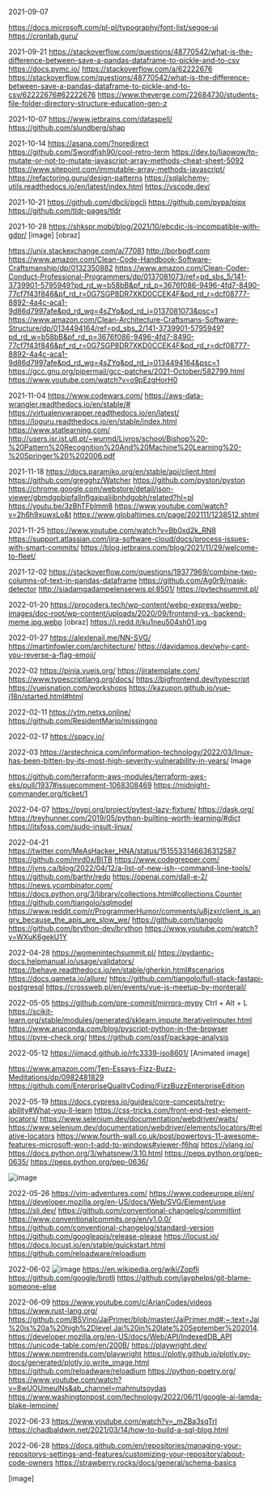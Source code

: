 2021-09-07

https://docs.microsoft.com/pl-pl/typography/font-list/segoe-ui
https://crontab.guru/

2021-09-21
https://stackoverflow.com/questions/48770542/what-is-the-difference-between-save-a-pandas-dataframe-to-pickle-and-to-csv
https://docs.pymc.io/
https://stackoverflow.com/a/62222676
https://stackoverflow.com/questions/48770542/what-is-the-difference-between-save-a-pandas-dataframe-to-pickle-and-to-csv/62222676#62222676
https://www.theverge.com/22684730/students-file-folder-directory-structure-education-gen-z

2021-10-07
https://www.jetbrains.com/dataspell/
https://github.com/slundberg/shap

2021-10-14
https://asana.com/?noredirect
https://github.com/Swordfish90/cool-retro-term
https://dev.to/liaowow/to-mutate-or-not-to-mutate-javascript-array-methods-cheat-sheet-5092
https://www.sitepoint.com/immutable-array-methods-javascript/
https://refactoring.guru/design-patterns
https://sqlalchemy-utils.readthedocs.io/en/latest/index.html
https://vscode.dev/ 

2021-10-21
https://github.com/dbcli/pgcli
https://github.com/pypa/pipx
https://github.com/tldr-pages/tldr

2021-10-28
https://shkspr.mobi/blog/2021/10/ebcdic-is-incompatible-with-gdpr/
 [image] 
  [obraz] 
  
 https://unix.stackexchange.com/a/77081
 http://borbpdf.com
 https://www.amazon.com/Clean-Code-Handbook-Software-Craftsmanship/dp/0132350882
 https://www.amazon.com/Clean-Coder-Conduct-Professional-Programmers/dp/0137081073/ref=pd_sbs_5/141-3739901-5795949?pd_rd_w=b58bB&pf_rd_p=3676f086-9496-4fd7-8490-77cf7f43f846&pf_rd_r=0G7SGP8DR7XKD0CCEK4F&pd_rd_r=dcf08777-8892-4a4c-aca1-9d86d7997afe&pd_rd_wg=4sZYq&pd_rd_i=0137081073&psc=1
 https://www.amazon.com/Clean-Architecture-Craftsmans-Software-Structure/dp/0134494164/ref=pd_sbs_2/141-3739901-5795949?pd_rd_w=b58bB&pf_rd_p=3676f086-9496-4fd7-8490-77cf7f43f846&pf_rd_r=0G7SGP8DR7XKD0CCEK4F&pd_rd_r=dcf08777-8892-4a4c-aca1-9d86d7997afe&pd_rd_wg=4sZYq&pd_rd_i=0134494164&psc=1
 https://gcc.gnu.org/pipermail/gcc-patches/2021-October/582799.html
 https://www.youtube.com/watch?v=o9pEzgHorH0
 
 2021-11-04
 https://www.codewars.com/
 https://aws-data-wrangler.readthedocs.io/en/stable/#
 https://virtualenvwrapper.readthedocs.io/en/latest/
 https://loguru.readthedocs.io/en/stable/index.html
 https://www.statlearning.com/
 http://users.isr.ist.utl.pt/~wurmd/Livros/school/Bishop%20-%20Pattern%20Recognition%20And%20Machine%20Learning%20-%20Springer%20%202006.pdf
 
 
 2021-11-18
 https://docs.paramiko.org/en/stable/api/client.html
 https://github.com/gregghz/Watcher
 https://github.com/pyston/pyston
 https://chrome.google.com/webstore/detail/json-viewer/gbmdgpbipfallnflgajpaliibnhdgobh/related?hl=pl
 https://youtu.be/3zBhTFblmm8
 https://www.youtube.com/watch?v=2h6h9xuwxLo&t
 https://www.globaltimes.cn/page/202111/1238512.shtml
 
 
 2021-11-25
 https://www.youtube.com/watch?v=Bb0xd2k_RN8
 https://support.atlassian.com/jira-software-cloud/docs/process-issues-with-smart-commits/
 https://blog.jetbrains.com/blog/2021/11/29/welcome-to-fleet/
 
 
 2021-12-02
 https://stackoverflow.com/questions/19377969/combine-two-columns-of-text-in-pandas-dataframe
 https://github.com/Ag0r9/mask-detector
 http://siadamgadampelenserwis.pl:8501/
 https://pytechsummit.pl/
 
 
 2022-01-20
 https://procoders.tech/wp-content/webp-express/webp-images/doc-root/wp-content/uploads/2020/09/frontend-vs.-backend-meme.jpg.webp
 [obraz] 
 https://i.redd.it/ku1neu504sh01.jpg
 
 
 2022-01-27
 https://alexlenail.me/NN-SVG/
 https://martinfowler.com/architecture/
 https://davidamos.dev/why-cant-you-reverse-a-flag-emoji/
 
 
 2022-02
 https://pinia.vuejs.org/
 https://jiratemplate.com/
 https://www.typescriptlang.org/docs/
 https://bigfrontend.dev/typescript
 https://vuejsnation.com/workshops
 https://kazupon.github.io/vue-i18n/started.html#html
 
 
 2022-02-11
 https://vtm.netxs.online/
 https://github.com/ResidentMario/missingno
 
 
 2022-02-17
 https://spacy.io/
 
 2022-03
 https://arstechnica.com/information-technology/2022/03/linux-has-been-bitten-by-its-most-high-severity-vulnerability-in-years/
  Image 

 https://github.com/terraform-aws-modules/terraform-aws-eks/pull/1937#issuecomment-1068308469
 https://midnight-commander.org/ticket/1
 
 2022-04-07
 https://pypi.org/project/pytest-lazy-fixture/
 https://dask.org/
 https://treyhunner.com/2019/05/python-builtins-worth-learning/#dict
 https://itsfoss.com/sudo-insult-linux/
 
 2022-04-21
 https://twitter.com/MeAsHacker_HNA/status/1515533146636312587
 https://github.com/mrd0x/BITB
 https://www.codegrepper.com/
 https://jvns.ca/blog/2022/04/12/a-list-of-new-ish--command-line-tools/
 https://github.com/barthr/redo
 https://openai.com/dall-e-2/
 https://news.ycombinator.com/
 https://docs.python.org/3/library/collections.html#collections.Counter
 https://github.com/tiangolo/sqlmodel
 https://www.reddit.com/r/ProgrammerHumor/comments/u8jzxr/client_is_angry_because_the_apis_are_slow_we/
 https://github.com/tiangolo
 https://github.com/brython-dev/brython
 https://www.youtube.com/watch?v=WXuK6gekU1Y
 
 
 2022-04-28
 https://womenintechsummit.pl/
 https://pydantic-docs.helpmanual.io/usage/validators/
 https://behave.readthedocs.io/en/stable/gherkin.html#scenarios
 https://docs.qameta.io/allure/
 https://github.com/tiangolo/full-stack-fastapi-postgresql
 https://crossweb.pl/en/events/vue-js-meetup-by-monterail/
 
 
 2022-05-05
 https://github.com/pre-commit/mirrors-mypy
 Ctrl + Alt + L
 https://scikit-learn.org/stable/modules/generated/sklearn.impute.IterativeImputer.html
 https://www.anaconda.com/blog/pyscript-python-in-the-browser
 https://pyre-check.org/
 https://github.com/ossf/package-analysis
 
 
 2022-05-12
 https://ijmacd.github.io/rfc3339-iso8601/
  [Animated image] 
  
 https://www.amazon.com/Ten-Essays-Fizz-Buzz-Meditations/dp/0982481829
 https://github.com/EnterpriseQualityCoding/FizzBuzzEnterpriseEdition
 
 2022-05-19
 https://docs.cypress.io/guides/core-concepts/retry-ability#What-you-ll-learn
 https://css-tricks.com/front-end-test-element-locators/
 https://www.selenium.dev/documentation/webdriver/waits/
 https://www.selenium.dev/documentation/webdriver/elements/locators/#relative-locators
 https://www.fourth-wall.co.uk/post/powertoys-11-awesome-features-microsoft-won-t-add-to-windows#viewer-f6hqj
 https://vlang.io/
 https://docs.python.org/3/whatsnew/3.10.html
 https://peps.python.org/pep-0635/
 https://peps.python.org/pep-0636/
 
 ![image](https://user-images.githubusercontent.com/13277748/181998630-a889f31b-1961-4d1e-923e-0a1a66b0a360.jpeg)

 
2022-05-26
https://vim-adventures.com/
https://www.codeeurope.pl/en/
https://developer.mozilla.org/en-US/docs/Web/SVG/Element/use
https://sli.dev/
https://github.com/conventional-changelog/commitlint
https://www.conventionalcommits.org/en/v1.0.0/
https://github.com/conventional-changelog/standard-version
https://github.com/googleapis/release-please
https://locust.io/
https://docs.locust.io/en/stable/quickstart.html
https://github.com/reloadware/reloadium

2022-06-02
![image](https://user-images.githubusercontent.com/13277748/182000398-fde06a1e-fae6-41c5-9708-052717d308e5.jpeg)
https://en.wikipedia.org/wiki/Zopfli
https://github.com/google/brotli
https://github.com/jayphelps/git-blame-someone-else


2022-06-09 
https://www.youtube.com/c/ArjanCodes/videos
https://www.rust-lang.org/
https://github.com/BSVino/JaiPrimer/blob/master/JaiPrimer.md#:~:text=Jai%20is%20a%20high%2Dlevel,Jai%20in%20late%20September%202014.
https://developer.mozilla.org/en-US/docs/Web/API/IndexedDB_API
https://unicode-table.com/en/200B/
https://playwright.dev/
https://www.npmtrends.com/playwright
https://plotly.github.io/plotly.py-docs/generated/plotly.io.write_image.html
https://github.com/reloadware/reloadium
https://python-poetry.org/
https://www.youtube.com/watch?v=8wUOUmeulNs&ab_channel=mahmutsoydas
https://www.washingtonpost.com/technology/2022/06/11/google-ai-lamda-blake-lemoine/


2022-06-23
https://www.youtube.com/watch?v=_mZBa3sqTrI
https://chadbaldwin.net/2021/03/14/how-to-build-a-sql-blog.html

 
2022-06-28
https://docs.github.com/en/repositories/managing-your-repositorys-settings-and-features/customizing-your-repository/about-code-owners
https://strawberry.rocks/docs/general/schema-basics



 [image] 
